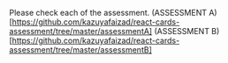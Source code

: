 Please check each of the assessment.
(ASSESSMENT A)[https://github.com/kazuyafaizad/react-cards-assessment/tree/master/assessmentA]
(ASSESSMENT B)[https://github.com/kazuyafaizad/react-cards-assessment/tree/master/assessmentB]